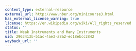 ```yaml
---
content_type: external-resource
external_url: http://www.nber.org/minicourse3.html
has_external_license_warning: true
license: https://en.wikipedia.org/wiki/All_rights_reserved
status: ''
title: Weak Instruments and Many Instruments
uid: 2963413b-b1ac-4ae3-a8a2-ec18ebcc2842
wayback_url: ''
---
```

